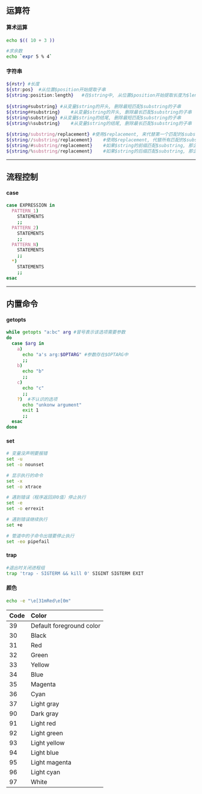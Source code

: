 
## 运算符
#### 算术运算
```bash
echo $(( 10 + 3 ))

#求余数
echo `expr 5 % 4`
```
#### 字符串
```bash
${#str}	#长度
${str:pos}	#从位置$position开始提取子串
${string:position:length}	#在$string中, 从位置$position开始提取长度为$length的子串
 	 
${string#substring}	#从变量$string的开头, 删除最短匹配$substring的子串
${string##substring}	#从变量$string的开头, 删除最长匹配$substring的子串
${string%substring}	#从变量$string的结尾, 删除最短匹配$substring的子串
${string%%substring}	#从变量$string的结尾, 删除最长匹配$substring的子串
 	 
${string/substring/replacement}	#使用$replacement, 来代替第一个匹配的$substring
${string//substring/replacement}	#使用$replacement, 代替所有匹配的$substring
${string/#substring/replacement}	#如果$string的前缀匹配$substring, 那么就用$replacement来代替匹配到的$substring
${string/%substring/replacement}	#如果$string的后缀匹配$substring, 那么就用$replacement来代替匹配到的$substring
```

---
## 流程控制
#### case
```bash
case EXPRESSION in
  PATTERN_1)
    STATEMENTS
    ;;
  PATTERN_2)
    STATEMENTS
    ;;
  PATTERN_N)
    STATEMENTS
    ;;
  *)
    STATEMENTS
    ;;
esac
```






---
## 内置命令
#### getopts

```bash
while getopts "a:bc" arg #冒号表示该选项需要参数
do
  case $arg in
    a)
      echo "a's arg:$OPTARG" #参数存在$OPTARG中
      ;;
    b)
      echo "b"
      ;;
    c)
      echo "c"
      ;;
    ?)  #不认识的选项
      echo "unkonw argument"
      exit 1
      ;;
  esac
done
```

#### set

```bash
# 变量没声明要报错
set -u
set -o nounset

# 显示执行的命令
set -x
set -o xtrace

# 遇到错误（程序返回非0值）停止执行
set -e
set -o errexit

# 遇到错误继续执行
set +e

# 管道中的子命令出错要停止执行
set -eo pipefail
```



#### trap

```bash
#退出时关闭进程组
trap 'trap - SIGTERM && kill 0' SIGINT SIGTERM EXIT
```



#### 颜色

```bash
echo -e "\e[31mRed\e[0m"
```



| Code | Color                    |
| ---- | :----------------------- |
| 39   | Default foreground color |
| 30   | Black                    |
| 31   | Red                      |
| 32   | Green                    |
| 33   | Yellow                   |
| 34   | Blue                     |
| 35   | Magenta                  |
| 36   | Cyan                     |
| 37   | Light gray               |
| 90   | Dark gray                |
| 91   | Light red                |
| 92   | Light green              |
| 93   | Light yellow             |
| 94   | Light blue               |
| 95   | Light magenta            |
| 96   | Light cyan               |
| 97   | White                    |